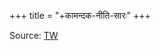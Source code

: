 +++
title = "+कामन्दक-नीति-सारः"
+++

Source: [TW](https://archive.org/details/in.ernet.dli.2015.196169/page/n145/mode/2up)
